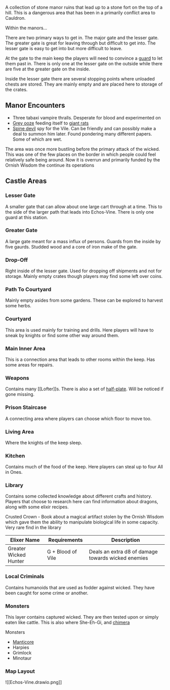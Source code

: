 A collection of stone manor ruins that lead up to a stone fort on the top of a hill. This is a dangerous area that has been in a primarily conflict area to Cauldron. 

Within the manors...

There are two primary ways to get in. The major gate and the lesser gate. The greater gate is great for leaving through but difficult to get into. The lesser gate is easy to get into but more difficult to leave. 

At the gate to the main keep the players will need to convince a [guard](https://www.dndbeyond.com/monsters/16915-guard) to let them past in. There is only one at the lesser gate on the outside while there are five at the greater gate on the inside. 

Inside the lesser gate there are several stopping points where unloaded chests are stored. They are mainly empty and are placed here to storage of the crates. 
## Manor Encounters
- Three tabaxi vampire thralls. Desperate for blood and experimented on 
- [Grey ooze](https://www.dndbeyond.com/monsters/16909-gray-ooze) feeding itself to [giant rats ](https://www.dndbeyond.com/monsters/16891-giant-rat)
- [Spine devil](https://dr-eigenvalue.github.io/bestiary/creature/spined-devil) spy for the Vile. Can be friendly and can possibly make a deal to summon him later. Found pondering many different papers. Some of which are wet. 

The area was once more bustling before the primary attack of the wicked. This was one of the few places on the border in which people could feel relatively safe being around. Now it is overrun and primarily funded by the Ornish Wisdom the continue its operations 

## Castle Areas

### Lesser Gate
 A smaller gate that can allow about one large cart through at a time. This to the side of the larger path that leads into Echos-Vine. There is only one guard at this station. 
### Greater Gate
A large gate meant for a mass influx of persons. Guards from the inside by five gaurds. Studded wood and a core of iron make of the gate. 
### Drop-Off
Right inside of the lesser gate. Used for dropping off shipments and not for storage. Mainly empty crates though players may find some left over coins. 
### Path To Courtyard
Mainly empty asides from some gardens. These can be explored to harvest some herbs. 
### Courtyard
This area is used mainly for training and drills. Here players will have to sneak by knights or find some other way around them. 
### Main Inner Area
This is a connection area that leads to other rooms within the keep. Has some areas for repairs. 
### Weapons
Contains many [[Lofter]]s. There is also a set of [half-plate](https://roll20.net/compendium/dnd5e/Half%20Plate#content). Will be noticed if gone missing. 
### Prison Staircase
A connecting area where players can choose which floor to move too. 
### Living Area
Where the knights of the keep sleep. 
### Kitchen 
Contains much of the food of the keep. Here players can steal up to four All in Ones.
### Library
Contains some collected knowledge about different crafts and history. Players that choose to research here can find information about dragons, along with some elixir recipes. 

Crusted Crown - Book about a magical artifact stolen by the Ornish Wisdom which gave them the ability to manipulate biological life in some capacity. Very rare find in the library 

| Elixer Name           | Requirements      | Description                                        |
| --------------------- | ----------------- | -------------------------------------------------- |
| Greater Wicked Hunter | G + Blood of Vile | Deals an extra d8 of damage towards wicked enemies |

### Local Criminals
Contains humanoids that are used as fodder against wicked. They have been caught for some crime or another. 
### Monsters
This layer contains captured wicked. They are then tested upon or simply eaten like cattle. This is also where She-Eh-Gi, and [chimera](https://www.dndbeyond.com/monsters/16823-chimera)

Monsters
- [Manticore](https://www.dndbeyond.com/monsters/16951-manticore)
- Harpies
- Grimlock
- Minotaur

### Map Layout 

![[Echos-Vine.drawio.png]]